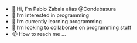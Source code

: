 - 👋 Hi, I’m Pablo Zabala alias @Condebasura
- 👀 I’m interested in programming
- 🌱 I’m currently learning programming
- 💞️ I’m looking to collaborate on programming stuff
- 📫 How to reach me ...

<!---
Condebasura/Condebasura is a ✨ special ✨ repository because its `README.md` (this file) appears on your GitHub profile.
You can click the Preview link to take a look at your changes.
--->
